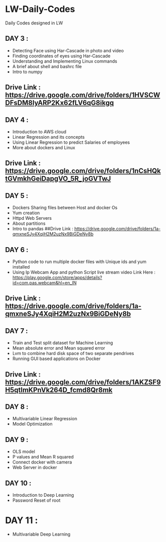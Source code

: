 # LW-Daily-Codes
Daily Codes designed in LW

## DAY 3 :
* Detecting Face using Har-Cascade in photo and video
* Finding coordinates of eyes using Har-Cascade 
* Understanding and Implementing Linux commands 
* A brief about shell and bashrc file
* Intro to numpy
## Drive Link : https://drive.google.com/drive/folders/1HVSCWDFsDM8IyARP2Kx62fLV6qG8ikgq
## DAY 4 :
* Introduction to  AWS cloud 
* Linear Regression and its concepts 
* Using Linear Regression to predict Salaries of employees
* More about dockers and Linux
## Drive Link : https://drive.google.com/drive/folders/1nCsHQktGVmkhGeiDapgVO_5R_joGVTwJ

## DAY 5 :
* Dockers Sharing files between Host and docker Os
* Yum creation 
* Httpd Web Servers 
* About partitions
* Intro to pandas
##Drive Link : https://drive.google.com/drive/folders/1a-qmxneSJy4XqiH2M2uzNx9BiGDeNy8b

## DAY 6 : 

* Python code to run multiple docker files with Unique ids and yum installed 
* Using Ip Webcam App and python Script live stream video 
  Link Here : https://play.google.com/store/apps/details?id=com.pas.webcam&hl=en_IN
## Drive Link : https://drive.google.com/drive/folders/1a-qmxneSJy4XqiH2M2uzNx9BiGDeNy8b

## DAY 7 :

* Train and Test split dataset for Machine Learning 
* Mean absolute error and Mean squared error 
* Lvm to combine hard disk space of two separate pendrives
* Running GUI based applications on Docker  
##  Drive Link : https://drive.google.com/drive/folders/1AKZSF9H5qtImKPnVk264D_fcmd8Qr8mk

## DAY 8 :

* Multivariable Linear Regression 
* Model Optimization

## DAY 9 :

* OLS model
* P values and Mean R squared 
* Connect docker with camera
* Web Server in docker


## DAY 10 :

* Introduction to  Deep Learning 
* Password Reset of root 

# DAY 11 :

* Multivariable Deep Learning 
